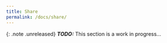 ```yaml
---
title: Share
permalink: /docs/share/
---
```


{: .note .unreleased}
**_TODO:_** This section is a work in progress...

<div style="min-height: 800px"></div>
